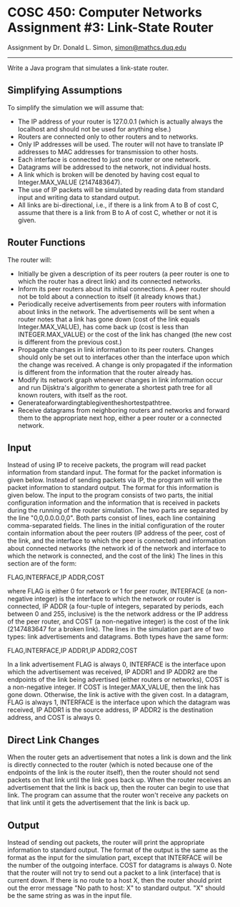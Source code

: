 COSC 450: Computer Networks Assignment #3: Link-State Router
=
Assignment by Dr. Donald L. Simon, simon@mathcs.duq.edu
___

Write a Java program that simulates a link-state router.

Simplifying Assumptions
-
To simplify the simulation we will assume that:
+ The IP address of your router is 127.0.0.1 (which is actually always the localhost and should not be used for anything else.)
+ Routers are connected only to other routers and to networks.
+ Only IP addresses will be used. The router will not have to translate IP addresses to MAC addresses
for transmission to other hosts.
+ Each interface is connected to just one router or one network.
+ Datagrams will be addressed to the network, not individual hosts.
+ A link which is broken will be denoted by having cost equal to Integer.MAX_VALUE (2147483647).
+ The use of IP packets will be simulated by reading data from standard input and writing data to
standard output.
+ All links are bi-directional, i.e., if there is a link from A to B of cost C, assume that there is a link from B to A of cost C, whether or not it is given.

Router Functions
-
The router will:
+ Initially be given a description of its peer routers (a peer router is one to which the router has a direct link) and its connected networks.
+ Inform its peer routers about its initial connections. A peer router should not be told about a connection to itself (it already knows that.)
+ Periodically receive advertisements from peer routers with information about links in the network. The advertisements will be sent when a router notes that a link has gone down (cost of the link equals Integer.MAX_VALUE), has come back up (cost is less than INTEGER.MAX_VALUE) or the cost of the link has changed (the new cost is different from the previous cost.)
+ Propagate changes in link information to its peer routers. Changes should only be set out to interfaces other than the interface upon which the change was received. A change is only propagated if the information is different from the information that the router already has.
+ Modify its network graph whenever changes in link information occur and run Dijsktra's algorithm to generate a shortest path tree for all known routers, with itself as the root.
+ Generateaforwardingtablegiventheshortestpathtree.
+ Receive datagrams from neighboring routers and networks and forward them to the appropriate next hop, either a peer router or a connected network.

Input
-
Instead of using IP to receive packets, the program will read packet information from standard input. The
format for the packet information is given below. Instead of sending packets via IP, the program will write the packet information to standard output. The format for this information is given below.
The input to the program consists of two parts, the initial configuration information and the information that is received in packets during the running of the router simulation. The two parts are separated by the line "0,0,0.0.0.0,0". Both parts consist of lines, each line containing comma-separated fields.
The lines in the initial configuration of the router contain information about the peer routers (IP address of the peer, cost of the link, and the interface to which the peer is connected) and information about connected networks (the network id of the network and interface to which the network is connected, and the cost of the link) The lines in this section are of the form:

FLAG,INTERFACE,IP ADDR,COST

where FLAG is either 0 for network or 1 for peer router, INTERFACE (a non-negative integer) is the interface to which the network or router is connected, IP ADDR (a four-tuple of integers, separated by periods, each between 0 and 255, inclusive) is the the network address or the IP address of the peer router, and COST (a non-negative integer) is the cost of the link (2147483647 for a broken link).
The lines in the simulation part are of two types: link advertisements and datagrams. Both types have the same form:

FLAG,INTERFACE,IP ADDR1,IP ADDR2,COST

In a link advertisement FLAG is always 0, INTERFACE is the interface upon which the advertisement was received, IP ADDR1 and IP ADDR2 are the endpoints of the link being advertised (either routers or networks), COST is a non-negative integer. If COST is Integer.MAX_VALUE, then the link has gone down. Otherwise, the link is active with the given cost. In a datagram, FLAG is always 1, INTERFACE is the interface upon which the datagram was received, IP ADDR1 is the source address, IP ADDR2 is the destination address, and COST is always 0.

Direct Link Changes
-
When the router gets an advertisement that notes a link is down and the link is directly connected to the router (which is noted because one of the endpoints of the link is the router itself), then the router should not send packets on that link until the link goes back up. When the router receives an advertisement that the link is back up, then the router can begin to use that link. The program can assume that the router won't receive any packets on that link until it gets the advertisement that the link is back up.

Output
-
Instead of sending out packets, the router will print the appropriate information to standard output. The format of the output is the same as the format as the input for the simulation part, except that INTERFACE will be the number of the outgoing interface. COST for datagrams is always 0. Note that the router will not try to send out a packet to a link (interface) that is current down.
If there is no route to a host X, then the router should print out the error message "No path to host: X" to standard output. "X" should be the same string as was in the input file.
